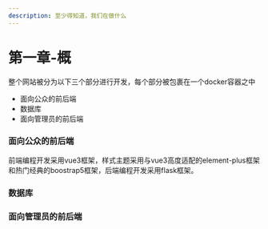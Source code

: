```yaml
---
description: 至少得知道，我们在做什么
---
```


# 第一章-概

整个网站被分为以下三个部分进行开发，每个部分被包裹在一个docker容器之中

* 面向公众的前后端
* 数据库
* 面向管理员的前后端

### 面向公众的前后端

前端编程开发采用vue3框架，样式主题采用与vue3高度适配的element-plus框架和热门经典的boostrap5框架，后端编程开发采用flask框架。

### 数据库

### 面向管理员的前后端
